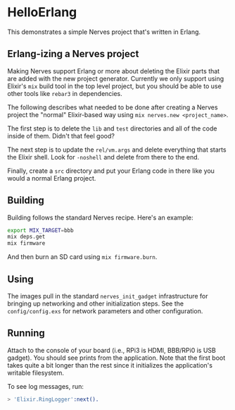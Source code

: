 # HelloErlang

This demonstrates a simple Nerves project that's written in Erlang.

## Erlang-izing a Nerves project

Making Nerves support Erlang or more about deleting the Elixir parts that are
added with the new project generator. Currently we only support using Elixir's
`mix` build tool in the top level project, but you should be able to use other
tools like `rebar3` in dependencies.

The following describes what needed to be done after creating a Nerves project
the "normal" Elixir-based way using `mix nerves.new <project_name>`.

The first step is to delete the `lib` and `test` directories and all of the code
inside of them. Didn't that feel good?

The next step is to update the `rel/vm.args` and delete everything that starts
the Elixir shell. Look for `-noshell` and delete from there to the end.

Finally, create a `src` directory and put your Erlang code in there like you
would a normal Erlang project.

## Building

Building follows the standard Nerves recipe. Here's an example:

```sh
export MIX_TARGET=bbb
mix deps.get
mix firmware
```

And then burn an SD card using `mix firmware.burn`.

## Using

The images pull in the standard `nerves_init_gadget` infrastructure for bringing
up networking and other initialization steps. See the `config/config.exs` for
network parameters and other configuration.

## Running

Attach to the console of your board (i.e., RPi3 is HDMI, BBB/RPi0 is USB
gadget). You should see prints from the application. Note that the first boot
takes quite a bit longer than the rest since it initializes the application's
writable filesystem.

To see log messages, run:

```erlang
> 'Elixir.RingLogger':next().
```


